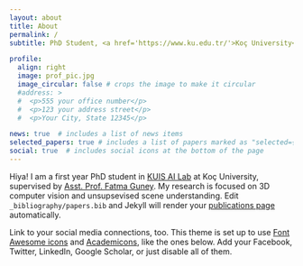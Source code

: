 ```yaml
---
layout: about
title: About
permalink: /
subtitle: PhD Student, <a href='https://www.ku.edu.tr/'>Koç University</a>.

profile:
  align: right
  image: prof_pic.jpg
  image_circular: false # crops the image to make it circular
  #address: >
  #  <p>555 your office number</p>
  #  <p>123 your address street</p>
  #  <p>Your City, State 12345</p>

news: true  # includes a list of news items
selected_papers: true # includes a list of papers marked as "selected={true}"
social: true  # includes social icons at the bottom of the page
---
```


Hiya! I am a first year PhD student in [KUIS AI Lab](https://ai.ku.edu.tr/) at Koç University, supervised by [Asst. Prof. Fatma Guney](https://mysite.ku.edu.tr/fguney/). My research is focused on 3D computer vision and unsupsevised scene understanding.
 Edit `_bibliography/papers.bib` and Jekyll will render your [publications page](/al-folio/publications/) automatically.

Link to your social media connections, too. This theme is set up to use [Font Awesome icons](http://fortawesome.github.io/Font-Awesome/) and [Academicons](https://jpswalsh.github.io/academicons/), like the ones below. Add your Facebook, Twitter, LinkedIn, Google Scholar, or just disable all of them.
